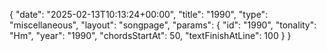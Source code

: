 {
    "date": "2025-02-13T10:13:24+00:00",
    "title": "1990",
    "type": "miscellaneous",
    "layout": "songpage",
    "params": {
        "id": "1990",
        "tonality": "Hm",
        "year": "1990",
        "chordsStartAt": 50,
        "textFinishAtLine": 100
    }
}